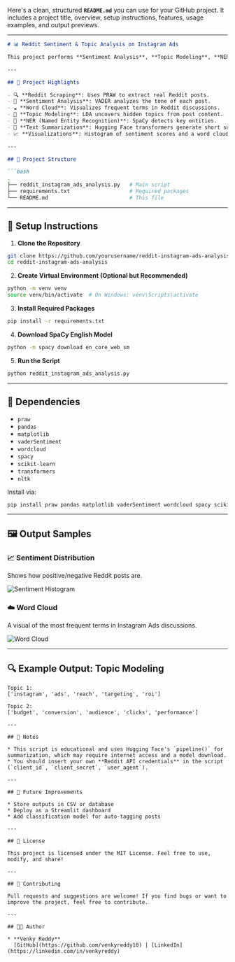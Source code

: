 Here's a clean, structured **`README.md`** you can use for your GitHub project. It includes a project title, overview, setup instructions, features, usage examples, and output previews.

---

````markdown
# 📊 Reddit Sentiment & Topic Analysis on Instagram Ads

This project performs **Sentiment Analysis**, **Topic Modeling**, **NER**, **Summarization**, and **Word Cloud Visualization** on Reddit posts related to _Instagram Ads_ using NLP libraries like **VADER**, **SpaCy**, **LDA**, and **Hugging Face Transformers**.

---

## 🚀 Project Highlights

- 🔍 **Reddit Scraping**: Uses PRAW to extract real Reddit posts.
- 💬 **Sentiment Analysis**: VADER analyzes the tone of each post.
- ☁️ **Word Cloud**: Visualizes frequent terms in Reddit discussions.
- 🧠 **Topic Modeling**: LDA uncovers hidden topics from post content.
- 🧾 **NER (Named Entity Recognition)**: SpaCy detects key entities.
- 🧩 **Text Summarization**: Hugging Face transformers generate short summaries for each post.
- 📈 **Visualizations**: Histogram of sentiment scores and a word cloud.

---

## 📂 Project Structure

```bash
.
├── reddit_instagram_ads_analysis.py   # Main script
├── requirements.txt                   # Required packages
└── README.md                          # This file
````

---

## 🔧 Setup Instructions

1. **Clone the Repository**

```bash
git clone https://github.com/yourusername/reddit-instagram-ads-analysis.git
cd reddit-instagram-ads-analysis
```

2. **Create Virtual Environment (Optional but Recommended)**

```bash
python -m venv venv
source venv/bin/activate  # On Windows: venv\Scripts\activate
```

3. **Install Required Packages**

```bash
pip install -r requirements.txt
```

4. **Download SpaCy English Model**

```bash
python -m spacy download en_core_web_sm
```

5. **Run the Script**

```bash
python reddit_instagram_ads_analysis.py
```

---

## 🔑 Dependencies

* `praw`
* `pandas`
* `matplotlib`
* `vaderSentiment`
* `wordcloud`
* `spacy`
* `scikit-learn`
* `transformers`
* `nltk`

Install via:

```bash
pip install praw pandas matplotlib vaderSentiment wordcloud spacy scikit-learn transformers nltk
```

---

## 🖼 Output Samples

### 📈 Sentiment Distribution

Shows how positive/negative Reddit posts are.

![Sentiment Histogram](path/to/your/histogram.png)

### ☁️ Word Cloud

A visual of the most frequent terms in Instagram Ads discussions.

![Word Cloud](path/to/your/wordcloud.png)

---

## 🔍 Example Output: Topic Modeling

```
Topic 1:
['instagram', 'ads', 'reach', 'targeting', 'roi']

Topic 2:
['budget', 'conversion', 'audience', 'clicks', 'performance']

---

## 📌 Notes

* This script is educational and uses Hugging Face's `pipeline()` for summarization, which may require internet access and a model download.
* You should insert your own **Reddit API credentials** in the script (`client_id`, `client_secret`, `user_agent`).

---

## 🧠 Future Improvements

* Store outputs in CSV or database
* Deploy as a Streamlit dashboard
* Add classification model for auto-tagging posts

---

## 📜 License

This project is licensed under the MIT License. Feel free to use, modify, and share!

---

## 🤝 Contributing

Pull requests and suggestions are welcome! If you find bugs or want to improve the project, feel free to contribute.

---

## 👨‍💻 Author

* **Venky Reddy**
  [GitHub](https://github.com/venkyreddy10) | [LinkedIn](https://linkedin.com/in/venkyreddy)
